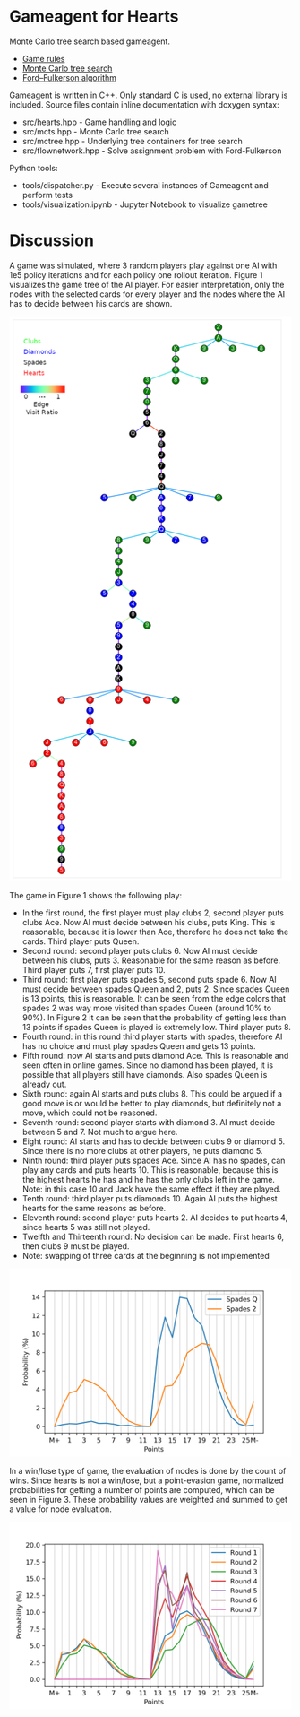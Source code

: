 # Gameagent for Hearts

Monte Carlo tree search based gameagent.

* [Game rules](https://en.wikipedia.org/wiki/Hearts)
* [Monte Carlo tree search](https://en.wikipedia.org/wiki/Monte_Carlo_tree_search)
* [Ford–Fulkerson algorithm](https://en.wikipedia.org/wiki/Ford%E2%80%93Fulkerson_algorithm)

Gameagent is written in C++.
Only standard C is used, no external library is included.
Source files contain inline documentation with doxygen syntax:

* src/hearts.hpp - Game handling and logic
* src/mcts.hpp - Monte Carlo tree search
* src/mctree.hpp - Underlying tree containers for tree search
* src/flownetwork.hpp - Solve assignment problem with Ford-Fulkerson

Python tools:

* tools/dispatcher.py - Execute several instances of Gameagent and perform tests
* tools/visualization.ipynb - Jupyter Notebook to visualize gametree

# Discussion

A game was simulated, where 3 random players play against one AI with 1e5 policy iterations and for each policy one rollout iteration.
Figure 1 visualizes the game tree of the AI player.
For easier interpretation, only the nodes with the selected cards for every player and the nodes where the AI has to decide between his cards are shown.

![Figure 1: GameTree of AI](doc/tree.png)

The game in Figure 1 shows the following play:

+ In the first round, the first player must play clubs 2, second player puts clubs Ace.
Now AI must decide between his clubs, puts King.
This is reasonable, because it is lower than Ace, therefore he does not take the cards.
Third player puts Queen. 
+ Second round: second player puts clubs 6.
Now AI must decide between his clubs, puts 3.
Reasonable for the same reason as before.
Third player puts 7, first player puts 10.
+ Third round: first player puts spades 5, second puts spade 6.
Now AI must decide between spades Queen and 2, puts 2.
Since spades Queen is 13 points, this is reasonable.
It can be seen from the edge colors that spades 2 was way more visited than spades Queen (around 10% to 90%).
In Figure 2 it can be seen that the probability of getting less than 13 points if spades Queen is played is extremely low.
Third player puts 8.
+ Fourth round: in this round third player starts with spades, therefore AI has no choice and must play spades Queen and gets 13 points.
+ Fifth round: now AI starts and puts diamond Ace.
This is reasonable and seen often in online games.
Since no diamond has been played, it is possible that all players still have diamonds.
Also spades Queen is already out.
+ Sixth round: again AI starts and puts clubs 8.
This could be argued if a good move is or would be better to play diamonds, but definitely not a move, which could not be reasoned.
+ Seventh round: second player starts with diamond 3.
AI must decide between 5 and 7.
Not much to argue here.
+ Eight round: AI starts and has to decide between clubs 9 or diamond 5.
Since there is no more clubs at other players, he puts diamond 5. 
+ Ninth round: third player puts spades Ace.
Since AI has no spades, can play any cards and puts hearts 10.
This is reasonable, because this is the highest hearts he has and he has the only clubs left in the game.
Note: in this case 10 and Jack have the same effect if they are played.
+ Tenth round: third player puts diamonds 10.
Again AI puts the highest hearts for the same reasons as before.
+ Eleventh round: second player puts hearts 2.
AI decides to put hearts 4, since hearts 5 was still not played.
+ Twelfth and Thirteenth round: No decision can be made.
First hearts 6, then clubs 9 must be played.
+ Note: swapping of three cards at the beginning is not implemented

![Figure 2: Probability of the final result, for spades 2 and spades queen.](doc/probQueen.png)

In a win/lose type of game, the evaluation of nodes is done by the count of wins.
Since hearts is not a win/lose, but a point-evasion game, normalized probabilities for getting a number of points are computed, which can be seen in Figure 3.
These probability values are weighted and summed to get a value for node evaluation.

![Figure 3: Probability of the final result from round 1 to 7.](doc/prob.png)

